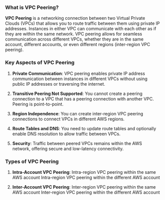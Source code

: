 ### What is VPC Peering?

**VPC Peering** is a networking connection between two Virtual Private Clouds (VPCs) that allows you to route traffic between them using private IP addresses. Instances in either VPC can communicate with each other as if they are within the same network. VPC peering allows for seamless communication across different VPCs, whether they are in the same account, different accounts, or even different regions (inter-region VPC peering).

### Key Aspects of VPC Peering

1. **Private Communication**: VPC peering enables private IP address communication between instances in different VPCs without using public IP addresses or traversing the internet.
   
2. **Transitive Peering Not Supported**: You cannot create a peering connection to a VPC that has a peering connection with another VPC. Peering is point-to-point.
   
3. **Region Independence**: You can create inter-region VPC peering connections to connect VPCs in different AWS regions.
   
4. **Route Tables and DNS**: You need to update route tables and optionally enable DNS resolution to allow traffic between VPCs.
   
5. **Security**: Traffic between peered VPCs remains within the AWS network, offering secure and low-latency connectivity.

### Types of VPC Peering

1. **Intra-Account VPC Peering**:
   Intra-region VPC peering within the same AWS account
   Intra-region VPC peering within the different AWS account
   
2. **Inter-Account VPC Peering**:
     Inter-region VPC peering within the same AWS account
     Inter-region VPC peering within the different AWS account
   


